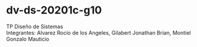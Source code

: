 # dv-ds-20201c-g10
TP Diseño de Sistemas
<br> Integrantes: Alvarez Rocío de los Angeles, Gilabert Jonathan Brian, Montiel Gonzalo Mauticio
